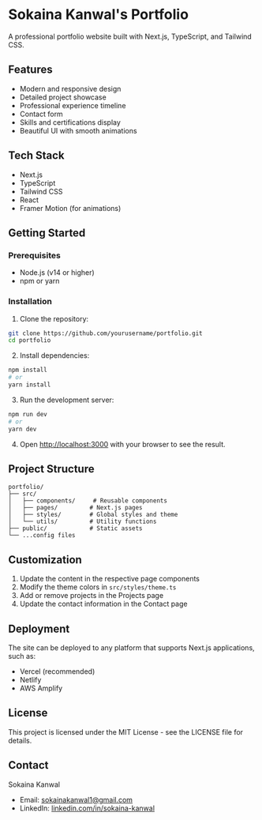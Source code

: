 # Sokaina Kanwal's Portfolio

A professional portfolio website built with Next.js, TypeScript, and Tailwind CSS.

## Features

- Modern and responsive design
- Detailed project showcase
- Professional experience timeline
- Contact form
- Skills and certifications display
- Beautiful UI with smooth animations

## Tech Stack

- Next.js
- TypeScript
- Tailwind CSS
- React
- Framer Motion (for animations)

## Getting Started

### Prerequisites

- Node.js (v14 or higher)
- npm or yarn

### Installation

1. Clone the repository:

```bash
git clone https://github.com/yourusername/portfolio.git
cd portfolio
```

2. Install dependencies:

```bash
npm install
# or
yarn install
```

3. Run the development server:

```bash
npm run dev
# or
yarn dev
```

4. Open [http://localhost:3000](http://localhost:3000) with your browser to see the result.

## Project Structure

```
portfolio/
├── src/
│   ├── components/     # Reusable components
│   ├── pages/         # Next.js pages
│   ├── styles/        # Global styles and theme
│   └── utils/         # Utility functions
├── public/            # Static assets
└── ...config files
```

## Customization

1. Update the content in the respective page components
2. Modify the theme colors in `src/styles/theme.ts`
3. Add or remove projects in the Projects page
4. Update the contact information in the Contact page

## Deployment

The site can be deployed to any platform that supports Next.js applications, such as:

- Vercel (recommended)
- Netlify
- AWS Amplify

## License

This project is licensed under the MIT License - see the LICENSE file for details.

## Contact

Sokaina Kanwal

- Email: sokainakanwal1@gmail.com
- LinkedIn: [linkedin.com/in/sokaina-kanwal](https://linkedin.com/in/sokaina-kanwal)
